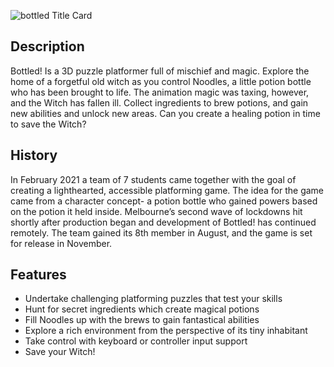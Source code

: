 ![bottled Title Card](https://user-images.githubusercontent.com/47026654/136540416-794bf0ea-e148-43a7-b352-fbb946d6b4bf.png)

## Description
Bottled! Is a 3D puzzle platformer full of mischief and magic. Explore the home of a forgetful old witch as you control Noodles, a little potion bottle who has been brought to life. The animation magic was taxing, however, and the Witch has fallen ill. Collect ingredients to brew potions, and gain new abilities and unlock new areas. Can you create a healing potion in time to save the Witch?

## History
In February 2021 a team of 7 students came together with the goal of creating a lighthearted, accessible platforming game. The idea for the game came from a character concept- a potion bottle who gained powers based on the potion it held inside. Melbourne’s second wave of lockdowns hit shortly after production began and development of Bottled! has continued remotely. The team gained its 8th member in August, and the game is set for release in November. 

## Features

- Undertake challenging platforming puzzles that test your skills
- Hunt for secret ingredients which create magical potions
- Fill Noodles up with the brews to gain fantastical abilities
- Explore a rich environment from the perspective of its tiny inhabitant
- Take control with keyboard or controller input support
- Save your Witch!

